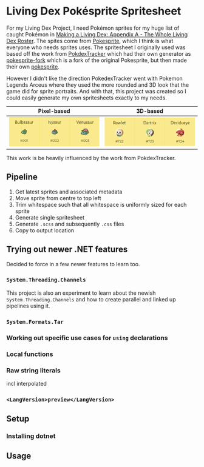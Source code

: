 # Living Dex Pokésprite Spritesheet
For my Living Dex Project, I need Pokémon sprites for my huge list of caught Pokémon in [Making a Living Dex: Appendix A - The Whole Living Dex Roster](https://www.nikouusitalo.com/blog/making-a-living-dex-appendix-a-the-whole-living-dex-roster/). The spites come from [Pokesprite](https://github.com/msikma/pokesprite), which I think is what everyone who needs sprites uses. The spritesheet I originally used was based off the work from [PokdexTracker](https://pokedextracker.com/) which had their own generator as [pokesprite-fork](https://github.com/pokedextracker/pokesprite-fork) which is a fork of the original Pokesprite, but then made their own [pokesprite](https://github.com/pokedextracker/pokesprite).

However I didn't like the direction PokedexTracker went with Pokemon Legends Arceus where they used the more rounded and 3D look that the game did for sprite portraits. And with that, this project was created so I could easily generate my own spritesheets exactly to my needs. 

| Pixel-based                                    | 3D-based                                    |
| ---------------------------------------------- | ------------------------------------------- |
| ![image](docs/pokdextracker-pixel-sprites.png) | ![image](docs/pokdextracker-3d-sprites.png) |
                                                

This work is be heavily influenced by the work from PokdexTracker. 

## Pipeline

1. Get latest sprites and associated metadata
1. Move sprite from centre to top left
1. Trim whitespace such that all whitespace is uniformly sized for each sprite
1. Generate single spritesheet
1. Generate `.scss` and subsequently `.css` files
1. Copy to output location

## Trying out newer .NET features
Decided to force in a few newer features to learn too. 

### `System.Threading.Channels`
This project is also an experiment to learn about the newish `System.Threading.Channels` and how to create parallel and linked up pipelines using it. 


### `System.Formats.Tar`

### Working out specific use cases for `using` declarations

### Local functions

### Raw string literals
incl interpolated

### `<LangVersion>preview</LangVersion>`




## Setup

### Installing dotnet

## Usage


